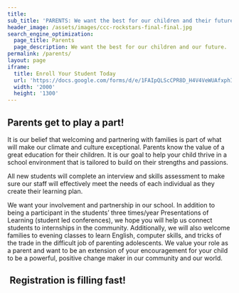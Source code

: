 ```yaml
---
title:
sub_title: 'PARENTS: We want the best for our children and their future.'
header_image: /assets/images/ccc-rockstars-final-final.jpg
search_engine_optimization:
  page_title: Parents
  page_description: We want the best for our children and our future.
permalink: /parents/
layout: page
iframe:
  title: Enroll Your Student Today
  url: 'https://docs.google.com/forms/d/e/1FAIpQLScCPR8D_H4V4VeWUAfxphIw5wcd5m5x-9D8ho370429LP2Q3A/viewform?embedded=true'
  width: '2000'
  height: '1300'
---
```



## Parents get to play a part!

It is our belief that welcoming and partnering with families is part of what will make our climate and culture exceptional. Parents know the value of a great education for their children. It is our goal to help your child thrive in a school environment that is tailored to build on their strengths and passions.

All new students will complete an interview and skills assessment to make sure our staff will effectively meet the needs of each individual as they create their learning plan.

We want your involvement and partnership in our school. In addition to being a participant in the students’ three times/year Presentations of Learning (student led conferences), we hope you will help us connect students to internships in the community. Additionally, we will also welcome families to evening classes to learn English, computer skills, and tricks of the trade in the difficult job of parenting adolescents. We value your role as a parent and want to be an extension of your encouragement for your child to be a powerful, positive change maker in our community and our world.

##  Registration is filling fast!
